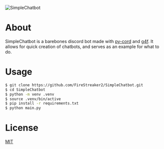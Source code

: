 ![SimpleChatbot](https://socialify.git.ci/FireStreaker2/SimpleChatbot/image?description=1&forks=1&issues=1&language=1&name=1&owner=1&pulls=1&stargazers=1&theme=Dark)

# About
SimpleChatbot is a barebones discord bot made with [py-cord]() and [g4f](). It allows for quick creation of chatbots, and serves as an example for what to do.

# Usage
```bash
$ git clone https://github.com/FireStreaker2/SimpleChatbot.git
$ cd SimpleChatbot
$ python -m venv .venv
$ source .venv/bin/active
$ pip install -r requirements.txt
$ python main.py
```

# License
[MIT](https://github.com/FireStreaker2/SimpleChatbot/blob/main/LICENSE)